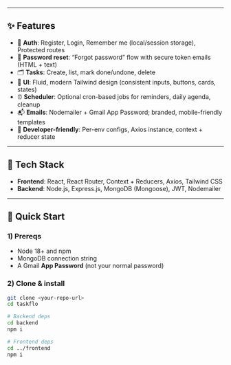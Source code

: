 
---

## ✨ Features

- 🔐 **Auth**: Register, Login, Remember me (local/session storage), Protected routes
- 📨 **Password reset**: “Forgot password” flow with secure token emails (HTML + text)
- 🗂️ **Tasks**: Create, list, mark done/undone, delete
- 🎨 **UI**: Fluid, modern Tailwind design (consistent inputs, buttons, cards, states)
- ⏰ **Scheduler**: Optional cron-based jobs for reminders, daily agenda, cleanup
- 📬 **Emails**: Nodemailer + Gmail App Password; branded, mobile-friendly templates
- 🧰 **Developer-friendly**: Per-env configs, Axios instance, context + reducer state

---

## 🧱 Tech Stack

- **Frontend**: React, React Router, Context + Reducers, Axios, Tailwind CSS
- **Backend**: Node.js, Express.js, MongoDB (Mongoose), JWT, Nodemailer

---

## 🚀 Quick Start

### 1) Prereqs
- Node 18+ and npm
- MongoDB connection string
- A Gmail **App Password** (not your normal password)

### 2) Clone & install
```bash
git clone <your-repo-url>
cd taskflo

# Backend deps
cd backend
npm i

# Frontend deps
cd ../frontend
npm i



